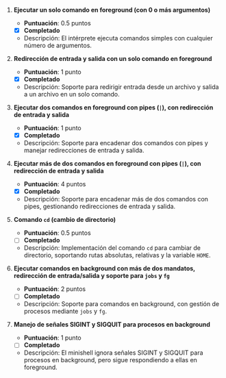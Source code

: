 1. **Ejecutar un solo comando en foreground (con 0 o más argumentos)**  
   - **Puntuación**: 0.5 puntos  
   - [X] **Completado**  
   - Descripción: El intérprete ejecuta comandos simples con cualquier número de argumentos.

2. **Redirección de entrada y salida con un solo comando en foreground**  
   - **Puntuación**: 1 punto  
   - [X] **Completado**  
   - Descripción: Soporte para redirigir entrada desde un archivo y salida a un archivo en un solo comando.

3. **Ejecutar dos comandos en foreground con pipes (`|`), con redirección de entrada y salida**  
   - **Puntuación**: 1 punto  
   - [X] **Completado**  
   - Descripción: Soporte para encadenar dos comandos con pipes y manejar redirecciones de entrada y salida.

4. **Ejecutar más de dos comandos en foreground con pipes (`|`), con redirección de entrada y salida**  
   - **Puntuación**: 4 puntos  
   - [X] **Completado**  
   - Descripción: Soporte para encadenar más de dos comandos con pipes, gestionando redirecciones de entrada y salida.

5. **Comando `cd` (cambio de directorio)**  
   - **Puntuación**: 0.5 puntos  
   - [ ] **Completado**  
   - Descripción: Implementación del comando `cd` para cambiar de directorio, soportando rutas absolutas, relativas y la variable `HOME`.

6. **Ejecutar comandos en background con más de dos mandatos, redirección de entrada/salida y soporte para `jobs` y `fg`**  
   - **Puntuación**: 2 puntos  
   - [ ] **Completado**  
   - Descripción: Soporte para comandos en background, con gestión de procesos mediante `jobs` y `fg`.

7. **Manejo de señales SIGINT y SIGQUIT para procesos en background**  
   - **Puntuación**: 1 punto  
   - [ ] **Completado**  
   - Descripción: El minishell ignora señales SIGINT y SIGQUIT para procesos en background, pero sigue respondiendo a ellas en foreground.
